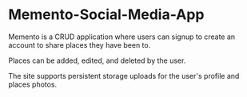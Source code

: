 # Memento-Social-Media-App

Memento is a CRUD application where users can signup to create an account to share places they have been to.

Places can be added, edited, and deleted by the user.

The site supports persistent storage uploads for the user's profile and places photos.
